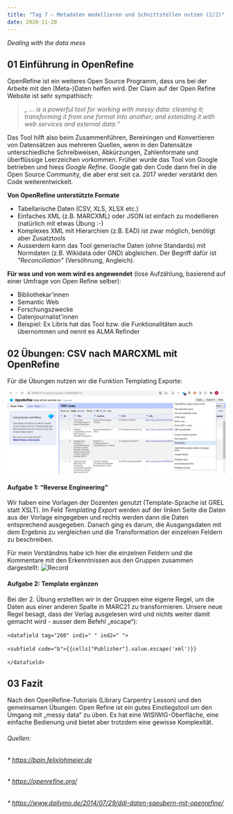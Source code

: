 ```yaml
---
title: "Tag 7 – Metadaten modellieren und Schnittstellen nutzen (2/2)"
date: 2020-11-20
---
```


*Dealing with the data mess*

## 01 Einführung in OpenRefine

OpenRefine ist ein weiteres Open Source Programm, dass uns bei der Arbeite mit den (Meta-)Daten helfen wird. Der Claim auf der Open Refine Website ist sehr sympathisch: 
>*„ … is a powerful tool for working with messy data: cleaning it; transforming it from one format into another; and extending it with web services and external data.“*

Das Tool hilft also beim Zusammenführen, Bereiningen und Konvertieren von Datensätzen aus mehreren Quellen, wenn in den Datensätze unterschiedliche Schreibweisen, Abkürzungen, Zahlenformate und überflüssige Leerzeichen vorkommen. 
Früher wurde das Tool von Google betrieben und hiess  *Google Refine*. Google gab den Code dann frei in die Open Source Community, die aber erst seit ca. 2017 wieder verstärkt den Code weiterentwickelt. 

**Von OpenRefine unterstützte Formate**
* Tabellarische Daten (CSV, XLS, XLSX etc.)
* Einfaches XML (z.B. MARCXML) oder JSON ist einfach zu modellieren (natürlich mit etwas Übung :-) 
* Komplexes XML mit Hierarchien (z.B. EAD) ist zwar möglich, benötigt aber Zusatztools
* Ausserdem kann das Tool generische Daten (ohne Standards) mit Normdaten (z.B. Wikidata oder GND) abgleichen. Der Begriff dafür ist *"Reconciliation"* (Versöhnung, Angleich).

**Für was und von wem wird es angewendet** (lose Aufzählung, basierend auf einer Umfrage von Open Refine selber):
* Bibliothekar'innen
* Semantic Web
* Forschungszwecke
* Datenjournalist'innen
* Beispiel: Ex Libris hat das Tool bzw. die Funktionalitäten auch übernommen und nennt es ALMA Refinder


## 02 Übungen: CSV nach MARCXML mit OpenRefine

Für die Übungen nutzen wir die Funktion Templating Exporte:

<img src="/bilder/templating.jpg" alt="OpenRefine">


#### Aufgabe 1: “Reverse Engineering”
Wir haben eine Vorlagen der Dozenten genutzt (Template-Sprache ist GREL statt XSLT). Im Feld *Templating Export* werden auf der linken Seite die Daten aus der Vorlage eingegeben und rechts werden dann die Daten entsprechend ausgegeben. Danach ging es darum, die Ausgangsdaten mit dem Ergebnis zu vergleichen und die Transformation der einzelnen Feldern zu beschreiben.

Für mein Verständnis habe ich hier die einzelnen Feldern und die Kommentare mit den Erkenntnissen aus den Gruppen zusammen dargestellt:
<img src="https://github.com/alexmuster/lerntageblog/blob/master/record.png" alt="Record">

#### Aufgabe 2: Template ergänzen
Bei der 2. Übung erstellten wir in der Gruppen eine eigene Regel, um die Daten aus einer anderen Spalte in MARC21 zu transformieren. 
Unsere neue Regel besagt, dass der Verlag ausgelesen wird und nichts weiter damit gemacht wird - ausser dem Befehl „escape“):

`<datafield tag="260" ind1=" " ind2=" ">`

`<subfield code="b">{{cells["Publisher"].value.escape('xml')}}`

`</datafield>`


## 03 Fazit 
Nach den OpenRefine-Tutorials (Library Carpentry Lesson) und den gemeinsamen Übungen: Open Refine ist ein gutes Einstiegstool um den Umgang mit „messy data“ zu üben. Es hat eine WISIWIG-Oberfläche, eine einfache Bedienung und bietet aber trotzdem eine gewisse Komplexität.


###### Quellen:
###### * https://bain.felixlohmeier.de
###### * https://openrefine.org/
###### * https://www.dailymo.de/2014/07/29/ddj-daten-saeubern-mit-openrefine/


